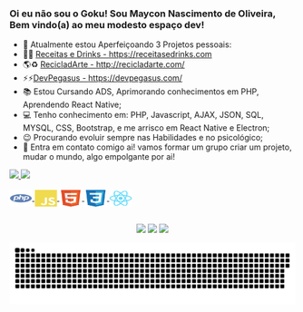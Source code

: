 ### Oi eu não sou o Goku! Sou Maycon Nascimento de Oliveira, Bem vindo(a) ao meu modesto espaço dev!

- 🔭 Atualmente estou Aperfeiçoando 3 Projetos pessoais:
- 🍕🍹 <a href='https://receitasedrinks.com' target='_blank'>Receitas e Drinks - https://receitasedrinks.com</a>
- 🌎♻ <a href='http://recicladarte.com/' target='_blank'>RecicladArte - http://recicladarte.com/</a>
- ⚡⚡<a href='https://devpegasus.com/' target='_blank'>DevPegasus - https://devpegasus.com/</a>
- 📚 Estou Cursando ADS, Aprimorando conhecimentos em PHP, Aprendendo React Native;
- 💻 Tenho conhecimento em: PHP, Javascript, AJAX, JSON, SQL, MYSQL, CSS, Bootstrap, e me arrisco em React Native e Electron;
- 😉 Procurando evoluir sempre nas Habilidades e no psicológico;
- 💬 Entra em contato comigo ai! vamos formar um grupo criar um projeto, mudar o mundo, algo empolgante por ai!
<div>
  <a href="https://github.com/Maycon-crz">
  <img height="180em" src="https://github-readme-stats.vercel.app/api?username=Maycon-crz&show_icons=true&theme=dracula&include_all_commits=true&count_private=true"/>
  <img height="180em" src="https://github-readme-stats.vercel.app/api/top-langs/?username=Maycon-crz&layout=compact&langs_count=7&theme=dracula"/>
</div>
<div style="display: inline_block"><br>
  <img align="center" alt="Rafa-React" height="30" width="40" src="https://raw.githubusercontent.com/devicons/devicon/master/icons/php/php-plain.svg">
  <img align="center" alt="Rafa-Js" height="30" width="40" src="https://raw.githubusercontent.com/devicons/devicon/master/icons/javascript/javascript-plain.svg">    
  <img align="center" alt="Rafa-HTML" height="30" width="40" src="https://raw.githubusercontent.com/devicons/devicon/master/icons/html5/html5-original.svg">
  <img align="center" alt="Rafa-CSS" height="30" width="40" src="https://raw.githubusercontent.com/devicons/devicon/master/icons/css3/css3-original.svg">
  <img align="center" alt="Rafa-React" height="30" width="40" src="https://raw.githubusercontent.com/devicons/devicon/master/icons/react/react-original.svg">
<!--   <img align="right" alt="Rafa-yoda" src="https://cdn.discordapp.com/attachments/795358919417397249/825430589581688872/hi.gif"> -->
</div>
  
##
  
<div align="center"> 
  <a href="https://www.instagram.com/maycondesenvolvedor/" target="_blank"><img src="https://img.shields.io/badge/-Instagram-%23E4405F?style=for-the-badge&logo=instagram&logoColor=white" target="_blank"></a> 
  <a href = "mayconnascimentodeoliveira23@gmail.com"><img src="https://img.shields.io/badge/-Gmail-%23333?style=for-the-badge&logo=gmail&logoColor=white" target="_blank"></a>
  <a href="https://www.linkedin.com/in/maycon-nascimento-de-oliveira-241747172/" target="_blank"><img src="https://img.shields.io/badge/-LinkedIn-%230077B5?style=for-the-badge&logo=linkedin&logoColor=white" target="_blank"></a> 
 
  ![Snake animation](https://github.com/Maycon-crz/Maycon-crz/blob/output/github-contribution-grid-snake.svg)
 
</div>
